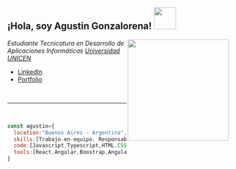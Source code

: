 <h2>¡Hola, soy Agustin Gonzalorena! <img src=https://drive.google.com/file/d/1zaESQYvVUBeqfnpJmelec0nzvwPGiCf3/view width="50"></h2>
<img align='right' src=https://user-images.githubusercontent.com/108542215/236872799-f46ceb31-fe98-4161-be12-7dc37267c665.gif width="230">

<p><em>Estudiante Tecnicatura en Desarrollo de Aplicaciones Informáticas <a href="https://exa.unicen.edu.ar/tudai/">Universidad UNICEN</a></em></p>

- [LinkedIn](https://www.linkedin.com/in/agustin-gonzalorena/)
- [Portfolio](https://portfolio-agustin-gonzalorena.vercel.app/)
<br>

---

<br>



```js
const agustin={
  location:"Buenos Aires - Argentina",
  skills:[Trabajo-en-equipo, Responsable, Dedicado, Apacionado],
  code:[Javascript,Typescript,HTML,CSS,Php],
  tools:[React,Angular,Boostrap,Angular Material,MySQL,Git],
}

```
